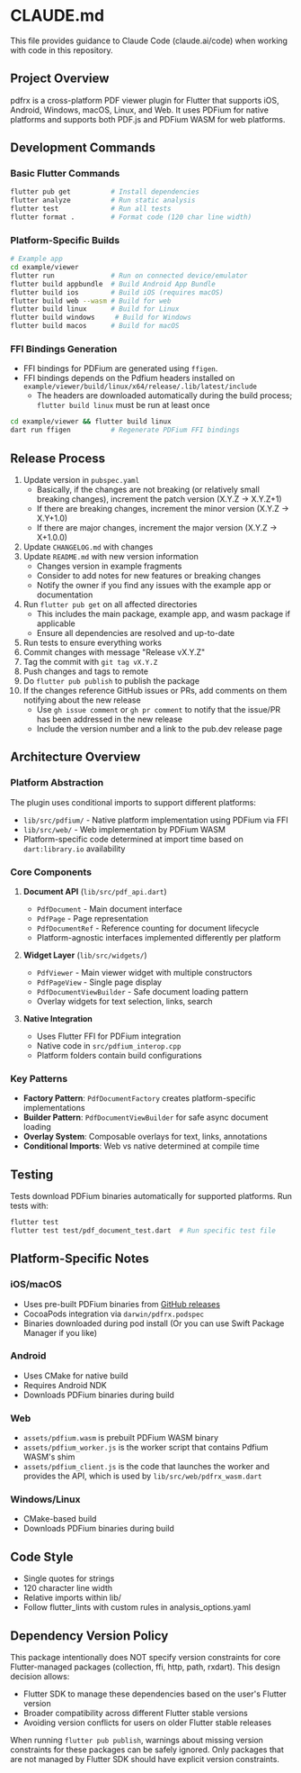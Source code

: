 # CLAUDE.md

This file provides guidance to Claude Code (claude.ai/code) when working with code in this repository.

## Project Overview

pdfrx is a cross-platform PDF viewer plugin for Flutter that supports iOS, Android, Windows, macOS, Linux, and Web. It uses PDFium for native platforms and supports both PDF.js and PDFium WASM for web platforms.

## Development Commands

### Basic Flutter Commands

```bash
flutter pub get          # Install dependencies
flutter analyze          # Run static analysis
flutter test             # Run all tests
flutter format .         # Format code (120 char line width)
```

### Platform-Specific Builds

```bash
# Example app
cd example/viewer
flutter run              # Run on connected device/emulator
flutter build appbundle  # Build Android App Bundle
flutter build ios        # Build iOS (requires macOS)
flutter build web --wasm # Build for web
flutter build linux      # Build for Linux
flutter build windows     # Build for Windows
flutter build macos      # Build for macOS
```

### FFI Bindings Generation

- FFI bindings for PDFium are generated using `ffigen`.
- FFI bindings depends on the Pdfium headers installed on `example/viewer/build/linux/x64/release/.lib/latest/include`
  - The headers are downloaded automatically during the build process; `flutter build linux` must be run at least once

```bash
cd example/viewer && flutter build linux
dart run ffigen          # Regenerate PDFium FFI bindings
```

## Release Process

1. Update version in `pubspec.yaml`
   - Basically, if the changes are not breaking (or relatively small breaking changes), increment the patch version (X.Y.Z -> X.Y.Z+1)
   - If there are breaking changes, increment the minor version (X.Y.Z -> X.Y+1.0)
   - If there are major changes, increment the major version (X.Y.Z -> X+1.0.0)
2. Update `CHANGELOG.md` with changes
3. Update `README.md` with new version information
   - Changes version in example fragments
   - Consider to add notes for new features or breaking changes
   - Notify the owner if you find any issues with the example app or documentation
4. Run `flutter pub get` on all affected directories
   - This includes the main package, example app, and wasm package if applicable
   - Ensure all dependencies are resolved and up-to-date
5. Run tests to ensure everything works
6. Commit changes with message "Release vX.Y.Z"
7. Tag the commit with `git tag vX.Y.Z`
8. Push changes and tags to remote
9. Do `flutter pub publish` to publish the package
10. If the changes reference GitHub issues or PRs, add comments on them notifying about the new release
    - Use `gh issue comment` or `gh pr comment` to notify that the issue/PR has been addressed in the new release
    - Include the version number and a link to the pub.dev release page

## Architecture Overview

### Platform Abstraction

The plugin uses conditional imports to support different platforms:

- `lib/src/pdfium/` - Native platform implementation using PDFium via FFI
- `lib/src/web/` - Web implementation by PDFium WASM
- Platform-specific code determined at import time based on `dart:library.io` availability

### Core Components

1. **Document API** (`lib/src/pdf_api.dart`)
   - `PdfDocument` - Main document interface
   - `PdfPage` - Page representation
   - `PdfDocumentRef` - Reference counting for document lifecycle
   - Platform-agnostic interfaces implemented differently per platform

2. **Widget Layer** (`lib/src/widgets/`)
   - `PdfViewer` - Main viewer widget with multiple constructors
   - `PdfPageView` - Single page display
   - `PdfDocumentViewBuilder` - Safe document loading pattern
   - Overlay widgets for text selection, links, search

3. **Native Integration**
   - Uses Flutter FFI for PDFium integration
   - Native code in `src/pdfium_interop.cpp`
   - Platform folders contain build configurations

### Key Patterns

- **Factory Pattern**: `PdfDocumentFactory` creates platform-specific implementations
- **Builder Pattern**: `PdfDocumentViewBuilder` for safe async document loading
- **Overlay System**: Composable overlays for text, links, annotations
- **Conditional Imports**: Web vs native determined at compile time

## Testing

Tests download PDFium binaries automatically for supported platforms. Run tests with:

```bash
flutter test
flutter test test/pdf_document_test.dart  # Run specific test file
```

## Platform-Specific Notes

### iOS/macOS

- Uses pre-built PDFium binaries from [GitHub releases](https://github.com/espresso3389/pdfrx/releases)
- CocoaPods integration via `darwin/pdfrx.podspec`
- Binaries downloaded during pod install (Or you can use Swift Package Manager if you like)

### Android

- Uses CMake for native build
- Requires Android NDK
- Downloads PDFium binaries during build

### Web

- `assets/pdfium.wasm` is prebuilt PDFium WASM binary
- `assets/pdfium_worker.js` is the worker script that contains Pdfium WASM's shim
- `assets/pdfium_client.js` is the code that launches the worker and provides the API, which is used by `lib/src/web/pdfrx_wasm.dart`

### Windows/Linux

- CMake-based build
- Downloads PDFium binaries during build

## Code Style

- Single quotes for strings
- 120 character line width
- Relative imports within lib/
- Follow flutter_lints with custom rules in analysis_options.yaml

## Dependency Version Policy

This package intentionally does NOT specify version constraints for core Flutter-managed packages (collection, ffi, http, path, rxdart). This design decision allows:
- Flutter SDK to manage these dependencies based on the user's Flutter version
- Broader compatibility across different Flutter stable versions
- Avoiding version conflicts for users on older Flutter stable releases

When running `flutter pub publish`, warnings about missing version constraints for these packages can be safely ignored. Only packages that are not managed by Flutter SDK should have explicit version constraints.
